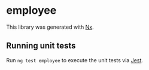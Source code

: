 # employee

This library was generated with [Nx](https://nx.dev).

## Running unit tests

Run `ng test employee` to execute the unit tests via [Jest](https://jestjs.io).

